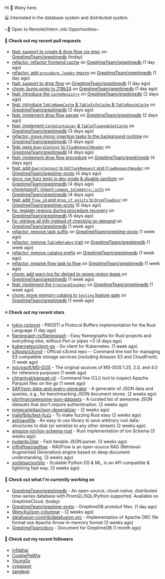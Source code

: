Hi 👋 Weny here.

💻 Interested in the database system and distributed system.

~🍺 Open to Remote/Intern Job Opportunities~

#### 🔨 Check out my recent pull requests

- [feat: support to create &amp; drop flow via grpc](https://github.com/GreptimeTeam/greptimedb/pull/3915) on [GreptimeTeam/greptimedb](https://github.com/GreptimeTeam/greptimedb) (today)
- [refactor: refactor frontend cache](https://github.com/GreptimeTeam/greptimedb/pull/3912) on [GreptimeTeam/greptimedb](https://github.com/GreptimeTeam/greptimedb) (1 day ago)
- [refactor: add `procedure_loader` macro](https://github.com/GreptimeTeam/greptimedb/pull/3906) on [GreptimeTeam/greptimedb](https://github.com/GreptimeTeam/greptimedb) (1 day ago)
- [feat: support to drop flow](https://github.com/GreptimeTeam/greptimedb/pull/3900) on [GreptimeTeam/greptimedb](https://github.com/GreptimeTeam/greptimedb) (1 day ago)
- [chore: bump proto to 219b24](https://github.com/GreptimeTeam/greptimedb/pull/3899) on [GreptimeTeam/greptimedb](https://github.com/GreptimeTeam/greptimedb) (1 day ago)
- [feat: introduce the `CacheRegistry`](https://github.com/GreptimeTeam/greptimedb/pull/3896) on [GreptimeTeam/greptimedb](https://github.com/GreptimeTeam/greptimedb) (2 days ago)
- [feat: introduce `TableNameCache` &amp; `TableInfoCache` &amp; `TableRouteCache`](https://github.com/GreptimeTeam/greptimedb/pull/3895) on [GreptimeTeam/greptimedb](https://github.com/GreptimeTeam/greptimedb) (2 days ago)
- [feat: implement drop flow parser](https://github.com/GreptimeTeam/greptimedb/pull/3888) on [GreptimeTeam/greptimedb](https://github.com/GreptimeTeam/greptimedb) (2 days ago)
- [feat: implement `CacheContainer` &amp; `TableFlownodeSetCache`](https://github.com/GreptimeTeam/greptimedb/pull/3885) on [GreptimeTeam/greptimedb](https://github.com/GreptimeTeam/greptimedb) (3 days ago)
- [refactor: move mirror insertion tasks to the background runtime](https://github.com/GreptimeTeam/greptimedb/pull/3879) on [GreptimeTeam/greptimedb](https://github.com/GreptimeTeam/greptimedb) (3 days ago)
- [feat: pass `QueryContext` to `FlowRequestHeader`](https://github.com/GreptimeTeam/greptimedb/pull/3878) on [GreptimeTeam/greptimedb](https://github.com/GreptimeTeam/greptimedb) (4 days ago)
- [feat: implement drop flow procedure](https://github.com/GreptimeTeam/greptimedb/pull/3877) on [GreptimeTeam/greptimedb](https://github.com/GreptimeTeam/greptimedb) (4 days ago)
- [feat: add `QueryContext` to `DdlTaskRequest` and `FlowRequestHeader`](https://github.com/GreptimeTeam/greptime-proto/pull/166) on [GreptimeTeam/greptime-proto](https://github.com/GreptimeTeam/greptime-proto) (4 days ago)
- [docs: run fuzz tests in dev mode &amp; disable sanitizer](https://github.com/GreptimeTeam/greptimedb/pull/3871) on [GreptimeTeam/greptimedb](https://github.com/GreptimeTeam/greptimedb) (4 days ago)
- [chore(pprof): import `common_telemetry::info`](https://github.com/GreptimeTeam/greptimedb/pull/3870) on [GreptimeTeam/greptimedb](https://github.com/GreptimeTeam/greptimedb) (4 days ago)
- [feat: add `flow_id` and `drop_if_exists` to `DropFlowExpr`](https://github.com/GreptimeTeam/greptime-proto/pull/164) on [GreptimeTeam/greptime-proto](https://github.com/GreptimeTeam/greptime-proto) (5 days ago)
- [fix: register regions during procedure recovery](https://github.com/GreptimeTeam/greptimedb/pull/3859) on [GreptimeTeam/greptimedb](https://github.com/GreptimeTeam/greptimedb) (5 days ago)
- [fix: retrieve all info instead of checking on demand](https://github.com/GreptimeTeam/greptimedb/pull/3846) on [GreptimeTeam/greptimedb](https://github.com/GreptimeTeam/greptimedb) (1 week ago)
- [refactor: remove task suffix](https://github.com/GreptimeTeam/greptime-proto/pull/162) on [GreptimeTeam/greptime-proto](https://github.com/GreptimeTeam/greptime-proto) (1 week ago)
- [refactor: remove `TableMetaKey` trait](https://github.com/GreptimeTeam/greptimedb/pull/3837) on [GreptimeTeam/greptimedb](https://github.com/GreptimeTeam/greptimedb) (1 week ago)
- [refactor: remove catalog prefix](https://github.com/GreptimeTeam/greptimedb/pull/3835) on [GreptimeTeam/greptimedb](https://github.com/GreptimeTeam/greptimedb) (1 week ago)
- [refactor: rename flow task to flow](https://github.com/GreptimeTeam/greptimedb/pull/3833) on [GreptimeTeam/greptimedb](https://github.com/GreptimeTeam/greptimedb) (1 week ago)
- [chore: add warn log for denied to renew region lease ](https://github.com/GreptimeTeam/greptimedb/pull/3827) on [GreptimeTeam/greptimedb](https://github.com/GreptimeTeam/greptimedb) (1 week ago)
- [feat: implement the `FrontendInvoker`](https://github.com/GreptimeTeam/greptimedb/pull/3824) on [GreptimeTeam/greptimedb](https://github.com/GreptimeTeam/greptimedb) (1 week ago)
- [chore: move memory catalog to `testing` feature gate](https://github.com/GreptimeTeam/greptimedb/pull/3822) on [GreptimeTeam/greptimedb](https://github.com/GreptimeTeam/greptimedb) (1 week ago)

#### ⭐ Check out my recent stars

- [tokio-rs/prost](https://github.com/tokio-rs/prost) - PROST! a Protocol Buffers implementation for the Rust Language (1 day ago)
- [flamegraph-rs/flamegraph](https://github.com/flamegraph-rs/flamegraph) - Easy flamegraphs for Rust projects and everything else, without Perl or pipes &lt;3 (4 days ago)
- [kubernetes/client-go](https://github.com/kubernetes/client-go) - Go client for Kubernetes. (1 week ago)
- [s3tools/s3cmd](https://github.com/s3tools/s3cmd) - Official s3cmd repo -- Command line tool for managing S3 compatible storage services (including Amazon S3 and CloudFront). (1 week ago)
- [microsoft/MS-DOS](https://github.com/microsoft/MS-DOS) - The original sources of MS-DOS 1.25, 2.0, and 4.0 for reference purposes (1 week ago)
- [chhantyal/parquet-cli](https://github.com/chhantyal/parquet-cli) - Command line (CLI) tool to inspect Apache Parquet files on the go (1 week ago)
- [SAP/json-data-and-query-generator](https://github.com/SAP/json-data-and-query-generator) - A generator of JSON data and queries, e.g., for benchmarking JSON document stores. (2 weeks ago)
- [jdorfman/awesome-json-datasets](https://github.com/jdorfman/awesome-json-datasets) - A curated list of awesome JSON datasets that don&#39;t require authentication. (2 weeks ago)
- [jorgecarleitao/json-deserializer](https://github.com/jorgecarleitao/json-deserializer) -  (2 weeks ago)
- [trailofbits/test-fuzz](https://github.com/trailofbits/test-fuzz) - To make fuzzing Rust easy (2 weeks ago)
- [avl/savefile](https://github.com/avl/savefile) - An easy to use library to save arbitrary rust data-structures to disk (or serialize to any other stream) (2 weeks ago)
- [amazon-ion/ion-schema-rust](https://github.com/amazon-ion/ion-schema-rust) - Rust implementation of Ion Schema (3 weeks ago)
- [pydantic/jiter](https://github.com/pydantic/jiter) - Fast iterable JSON parser. (3 weeks ago)
- [infiniflow/ragflow](https://github.com/infiniflow/ragflow) - RAGFlow is an open-source RAG (Retrieval-Augmented Generation) engine based on deep document understanding. (3 weeks ago)
- [xorbitsai/xorbits](https://github.com/xorbitsai/xorbits) - Scalable Python DS &amp; ML, in an API compatible &amp; lightning fast way. (3 weeks ago)

#### 👷 Check out what I'm currently working on

- [GreptimeTeam/greptimedb](https://github.com/GreptimeTeam/greptimedb) - An open-source, cloud-native, distributed time-series database with PromQL/SQL/Python supported. Available on GreptimeCloud. (today)
- [GreptimeTeam/greptime-proto](https://github.com/GreptimeTeam/greptime-proto) - GreptimeDB protobuf files. (1 day ago)
- [WenyXu/json-columnar](https://github.com/WenyXu/json-columnar) -  (2 weeks ago)
- [datafusion-contrib/datafusion-orc](https://github.com/datafusion-contrib/datafusion-orc) - Implementation of Apache ORC file format use Apache Arrow in-memory format (3 weeks ago)
- [GreptimeTeam/docs](https://github.com/GreptimeTeam/docs) - Document for GreptimeDB (1 month ago)

#### 👯 Check out my recent followers

- [infdahai](https://github.com/infdahai)
- [CookiePieWw](https://github.com/CookiePieWw)
- [YoungSx](https://github.com/YoungSx)
- [cypppper](https://github.com/cypppper)
- [sandexp](https://github.com/sandexp)


